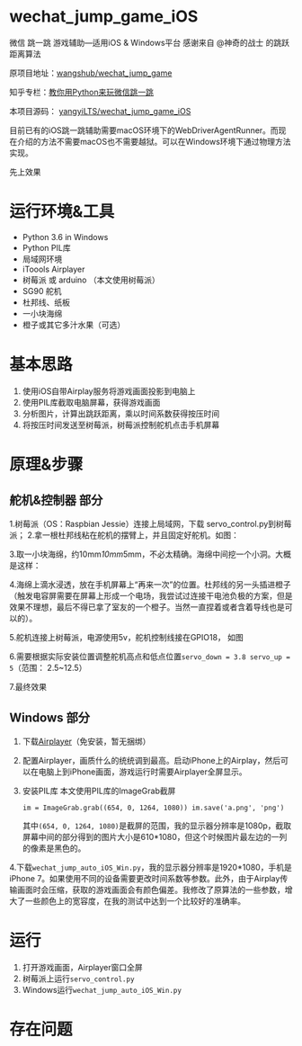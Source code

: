 # wechat_jump_game_iOS
微信 跳一跳 游戏辅助—适用iOS &amp; Windows平台
感谢来自 @神奇的战士 的跳跃距离算法

原项目地址：[wangshub/wechat_jump_game](https://github.com/wangshub/wechat_jump_game "https://github.com/wangshub/wechat_jump_game")

知乎专栏：[教你用Python来玩微信跳一跳](https://zhuanlan.zhihu.com/p/32452473 "教你用Python来玩微信跳一跳")

本项目源码：
[yangyiLTS/wechat_jump_game_iOS](https://github.com/yangyiLTS/wechat_jump_game_iOS)

目前已有的iOS跳一跳辅助需要macOS环境下的WebDriverAgentRunner。而现在介绍的方法不需要macOS也不需要越狱。可以在Windows环境下通过物理方法实现。

先上效果

# 运行环境&工具 #


- Python 3.6 in Windows
- Python PIL库
- 局域网环境
- iToools Airplayer
- 树莓派 或 arduino （本文使用树莓派）
- SG90 舵机
- 杜邦线、纸板
- 一小块海绵
- 橙子或其它多汁水果（可选）


# 基本思路 #

1. 使用iOS自带Airplay服务将游戏画面投影到电脑上
2. 使用PIL库截取电脑屏幕，获得游戏画面
3. 分析图片，计算出跳跃距离，乘以时间系数获得按压时间
4. 将按压时间发送至树莓派，树莓派控制舵机点击手机屏幕

# 原理&步骤 #
## 舵机&控制器 部分 ##

1.树莓派（OS：Raspbian Jessie）连接上局域网，下载 servo_control.py到树莓派；
2.拿一根杜邦线粘在舵机的摆臂上，并且固定好舵机。如图：


3.取一小块海绵，约10mm*10mm*5mm，不必太精确。海绵中间挖一个小洞。大概是这样：

4.海绵上滴水浸透，放在手机屏幕上“再来一次”的位置。杜邦线的另一头插进橙子（触发电容屏需要在屏幕上形成一个电场，我尝试过连接干电池负极的方案，但是效果不理想，最后不得已拿了室友的一个橙子。当然一直捏着或者含着导线也是可以的）。

5.舵机连接上树莓派，电源使用5v，舵机控制线接在GPIO18，
如图

6.需要根据实际安装位置调整舵机高点和低点位置`servo_down = 3.8
servo_up = 5`（范围： 2.5~12.5）

7.最终效果

## Windows 部分 ##
1. 下载[Airplayer](https://pro.itools.cn/airplayer "Airplayer")（免安装，暂无捆绑）
2. 配置Airplayer，画质什么的统统调到最高。启动iPhone上的Airplay，然后可以在电脑上到iPhone画面，游戏运行时需要Airplayer全屏显示。
	

3. 安装PIL库
	本文使用PIL库的ImageGrab截屏
	
	`im = ImageGrab.grab((654, 0, 1264, 1080))
     im.save('a.png', 'png')`

	其中`(654, 0, 1264, 1080)`是截屏的范围，我的显示器分辨率是1080p，截取屏幕中间的部分得到的图片大小是610*1080，但这个时候图片最左边的一列的像素是黑色的。

4.下载`wechat_jump_auto_iOS_Win.py`，我的显示器分辨率是1920*1080，手机是iPhone 7。如果使用不同的设备需要更改时间系数等参数。此外，由于Airplay传输画面时会压缩，获取的游戏画面会有颜色偏差。我修改了原算法的一些参数，增大了一些颜色上的宽容度，在我的测试中达到一个比较好的准确率。

# 运行 #
1. 打开游戏画面，Airplayer窗口全屏
2. 树莓派上运行`servo_control.py`
3. Windows运行`wechat_jump_auto_iOS_Win.py`


# 存在问题 #

